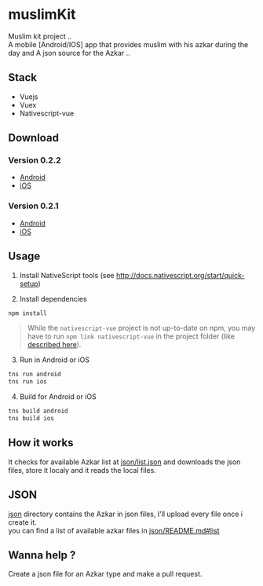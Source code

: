 # muslimKit
Muslim kit project ..  
A mobile [Android/IOS] app that provides muslim with his azkar during the day and A json source for the Azkar ..

## Stack 
- Vuejs 
- Vuex
- Nativescript-vue

## Download
### Version 0.2.2 
- [Android](https://raw.githubusercontent.com/ahegazy/muslimKit/master/build/muslimkit-022.apk)
- [iOS](#)
### Version 0.2.1 
- [Android](#)
- [iOS](#)

## Usage

1.  Install NativeScript tools (see http://docs.nativescript.org/start/quick-setup)

2.  Install dependencies

```bash
npm install 
```

> While the `nativescript-vue` project is not up-to-date on npm, you may have to run
> `npm link nativescript-vue` in the project folder (like [described here](https://github.com/rigor789/nativescript-vue/blob/master/CONTRIBUTING.md)).

3.  Run in Android or iOS

```bash
tns run android
tns run ios
```

4. Build for Android or iOS

```bash
tns build android
tns build ios
```

## How it works 
It checks for available Azkar list at [json/list.json](./json/list.json) and downloads the json files, store it localy and it reads the local files.

## JSON 
[json](./json) directory contains the Azkar in json files, I'll upload every file once i create it.      
you can find a list of available azkar files in [json/README.md#list](json/README.md#list)  


## Wanna help ? 
Create a json file for an Azkar type and make a pull request.